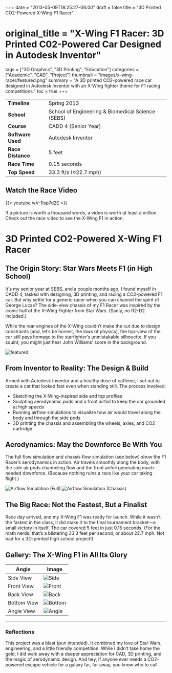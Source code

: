 +++
date = "2013-05-09T18:25:27-06:00"
draft = false
title = "3D Printed CO2-Powered X-Wing F1 Racer"
# original_title = "X-Wing F1 Racer: 3D Printed C02-Powered Car Designed in Autodesk Inventor"
tags = ["3D Graphics", "3D Printing", "Education"]
categories = ["Academic", "CAD", "Project"]
thumbnail = "images/x-wing-racer/featured.png"
summary = "A 3D printed CO2-powered race car designed in Autodesk Inventor with an X-Wing fighter theme for F1 racing competitions."
toc = true
+++

| | |
| --- | --- |
| **Timeline** | Spring 2013 |
| **School** | School of Engineering & Biomedical Science (SEBS) |
| **Course** | CADD 4 (Senior Year) |
| **Software Used** | Autodesk Inventor |
| **Race Distance** | 5 feet |
| **Race Time** | 0.15 seconds |
| **Top Speed** | 33.3 ft/s (≈22.7 mph) |

## Watch the Race Video

{{< youtube wV-1Isp7d2E >}}

If a picture is worth a thousand words, a video is worth at least a million. Check out the race video to see the X-Wing F1 in action.

# 3D Printed CO2-Powered X-Wing F1 Racer

## The Origin Story: Star Wars Meets F1 (in High School)

It's my senior year at SEBS, and a couple months ago, I found myself in CADD 4, tasked with designing, 3D printing, and racing a CO2-powered F1 car. But why settle for a generic racer when you can channel the spirit of George Lucas? The side-view chassis of my F1 Racer was inspired by the iconic hull of the X-Wing Fighter from Star Wars. (Sadly, no R2-D2 included.)

While the rear engines of the X-Wing couldn’t make the cut due to design constraints (and, let’s be honest, the laws of physics), the top-view of the car still pays homage to the starfighter’s unmistakable silhouette. If you squint, you might just hear John Williams’ score in the background.

![featured](../../images/x-wing-racer/featured.png)

## From Inventor to Reality: The Design & Build

Armed with Autodesk Inventor and a healthy dose of caffeine, I set out to create a car that looked fast even when standing still. The process involved:
- Sketching the X-Wing-inspired side and top profiles
- Sculpting aerodynamic pods and a front airfoil to keep the car grounded at high speeds
- Running airflow simulations to visualize how air would travel along the body and through the side pods
- 3D printing the chassis and assembling the wheels, axles, and CO2 cartridge

## Aerodynamics: May the Downforce Be With You

The full flow simulation and chassis flow simulation (see below) show the F1 Racer’s aerodynamics in action. Air travels smoothly along the body, with the side air pods channeling flow and the front airfoil generating much-needed downforce. (Because nothing ruins a race like your car taking flight.)

![Airflow Simulation (Full)](../../images/x-wing-racer/co2-racer-angle-2013-05-15%2011.38.55.jpg)
![Airflow Simulation (Chassis)](../../images/x-wing-racer/co2-racer-bottom-2013-05-15%2011.39.24.jpg)

## The Big Race: Not the Fastest, But a Finalist

Race day arrived, and my X-Wing F1 was ready for launch. While it wasn’t the fastest in the class, it did make it to the final tournament bracket—a small victory in itself. The car covered 5 feet in just 0.15 seconds. (For the math nerds: that’s a blistering 33.3 feet per second, or about 22.7 mph. Not bad for a 3D-printed high school project!)

## Gallery: The X-Wing F1 in All Its Glory

| Angle | Image |
|---|---|
| Side View | ![Side](../../images/x-wing-racer/co2-racer-side-2013-05-15%2011.43.26.jpg) |
| Front View | ![Front](../../images/x-wing-racer/co2-racer-front-2013-05-15%2011.44.25.jpg) |
| Back View | ![Back](../../images/x-wing-racer/co2-racer-back-2013-05-15%2011.41.12.jpg) |
| Bottom View | ![Bottom](../../images/x-wing-racer/co2-racer-bottom-2013-05-15%2011.39.24.jpg) |
| Angle View | ![Angle](../../images/x-wing-racer/co2-racer-angle-2013-05-15%2011.38.55.jpg) |

---

### Reflections

This project was a blast (pun intended). It combined my love of Star Wars, engineering, and a little friendly competition. While I didn’t take home the gold, I did walk away with a deeper appreciation for CAD, 3D printing, and the magic of aerodynamic design. And hey, if anyone ever needs a CO2-powered escape vehicle for a galaxy far, far away, you know who to call.
